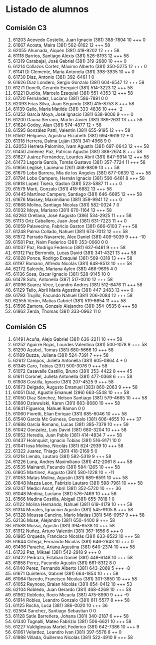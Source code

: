 # Listado de alumnos

## Comisión C3
01.  61203  Acevedo Costello, Juan Ignacio            (381) 388-7804        10 +++               0
02.  61667  Acosta, Maira                             (381) 562-8162        12 +++              58
03.  62055  Ahumada, Aiquén                           (381) 419-9202        12 +++              58
04.  61118  Barrios, Santiago Alexis                  (381) 526-8193        12 +++              58
05.  61319  Carabajal, José Gabriel                   (381) 319-2680        10 +++               0
06.  61214  Collazos Cortez, Máximo Alberto           (381) 350-5275        12 +++               0
07.  61141  Di Clemente, María Antonela               (381) 398-3935        10 ++                0
08.  61730  Diaz, Antonio                             (381) 392-6461         1                   0
09.  61626  Diaz Londero, Sergio Gonzalo              (381) 604-6547        12 +++              58
10.  61271  Donelli, Gerardo Exequiel                 (381) 514-3223        12 +++              58
11.  61221  Duclós, Marcelo Ezequiel                  (381) 551-4353        12 +++              58
12.  61720  Fernández, Luciano                        (381) 586-7891         0                   0
13.  62093  Frías Silva, Juan Segundo                 (381) 415-8753         8 +++              58
14.  61139  Gallo, María Matilde                      (381) 333-4836        10 +++              -2
15.  61352  García Moya, José Ignacio                 (381) 638-9006         9 +++               0
16.  61200  Gauna Serrano, Martín Javier              (381) 389-2631        13 +++              58
17.  61624  Godoy, Alan                               (381) 574-4877        12 +                58
18.  61595  González Patti, Valentín                  (381) 655-9195        12 +++              58
19.  61562  Helguera, Agustina Elizabeth              (381) 694-9619        12 +                 0
20.  61318  Herrera, Dalma Luján                      (381) 341-4968         9                   0
21.  62053  Herrera Palomino, Ivam Agustín            (381) 697-0643        12 +++              58
22.  61450  Jiménez Paz, Patricio Agustín             (381) 388-2674         8 +++              58
23.  61627  Juárez Fernández, Lourdes Abril           (381) 647-9914        12 +++              58
24.  61473  Lagoria García, Tomás Gustavo             (381) 357-7724        11 +++              58
25.  61956  Leglisé, Laureano                         (261) 468-9809        13 +++              58
26.  61679  Lobo Barrera, Mia de los Angeles          (381) 677-0639        12 +++              58
27.  61794  Lobo Campero, Hernán Ignacio              (381) 590-6461         8 +++              58
28.  61818  Lopez Tisera, Gaston                      (381) 523-5887        11 +++               0
29.  61579  Marti, Gonzalo                            (381) 418-6882        13 +++              58
30.  61445  Martínez Campero, Santiago                (381) 646-6685        12 +++              58
31.  61676  Massey, Maximiliano                       (381) 359-9941        12 +++               0
32.  61668  Molina, Santiago Nicolas                  (381) 582-0324         7                   0
33.  61032  Moya, Mariano                             (381) 670-1164        13 +++              58
34.  62263  Orellana, José Augusto                    (386) 534-2925        11 +++              58
35.  61113  Oriz Caballero, Juan José                 (381) 631-7223        11 ++                0
36.  61059  Palavecino, Fabricio Gaston               (381) 666-6103         7 +++              58
37.  61248  Palma Collado, Nahuel                     (381) 674-7012        12 +++              58
38.  61572  Parrado Navarrete, Alex Daniel            (381) 409-5039         9 +++             -10
39.  61581  Paz, Naim Federico                        (381) 353-0060         0                   0
40.  61037  Paz, Rodrigo Federico                     (381) 637-6461         9 +++              58
41.  61312  Paz Berrondo, Lucas David                 (381) 341-4321        13 +++              58
42.  61028  Ponce, Rodrigo Exequiel                   (381) 569-0318        13 +++              58
43.  61197  Romano, Alfredo Nicolás                   (381) 648-8513        10 +++              58
44.  62172  Salcedo, Mariana Aylen                    (381) 466-9695         4                   0
45.  61136  Sosa, Oscar Ignacio                       (381) 528-9145        10                   0
46.  61478  Soto, Antonella                           (387) 517-0010        12 +++              58
47.  61096  Suarez Vece, Leandro Andres               (381) 512-6476        11 +++              58
48.  61129  Tello, Abril María Agostina               (381) 447-2483        13 +++               0
49.  61793  Trujillo, Facundo Nahuel                  (381) 206-2084        12 +++              58
50.  62555  Verón, Matias Gabriel                     (381) 519-6654        11 +++              58
51.  61596  Zamora, Gonzalo Alejandro                 (381) 354-0535         8 +++              58
52.  61862  Zerda, Thomas                             (381) 333-0962        11                   0

## Comisión C5
01.  61491  Acuña, Alejo Gabriel                      (381) 636-2211        10 +++              58
02.  61252  Aguirre Rojas, Lourdes Valentina          (381) 500-1078         9 +++              58
03.  61290  Azubel, Tomas                             (381) 680-5666        10 +++              58
04.  61189  Buzza, Juliana                            (381) 524-7391         7 +++              58
05.  62612  Campos, Julieta Antonella                 (381) 605-0864         4 +                 0
06.  61345  Caro, Tobias                              (297) 500-3076         9 +++              58
07.  61072  Casavalle Castillo, Bruno                 (381) 353-4422         8 +++              45
08.  61611  Coronel, Julieta Antonella                (381) 477-0368         6 +++              58
09.  61908  Costilla, Ignacio                         (381) 207-4525         9 +++              58
10.  61673  Delgado, Augusto Emanuel                  (383) 860-2063         9 +++              58
11.  61051  Diaz, Agustin Emanuel                     (296) 663-5548        10 +++              58
12.  61050  Diaz Sánchez, Nelson Santiago             (381) 579-4665        10 +++              58
13.  61680  Dziewulski, Karen                         (381) 683-8080        10 +++              58
14.  61641  Figueroa, Nahuel Ramon                                           0                   0
15.  61060  Fioretti, Elian Enrique                   (381) 685-6046        10 +++              58
16.  61540  Garcia Mc Guiness, Gonzalo                (381) 606-4655        10 +++              37
17.  61688  García Romano, Lucas                      (381) 385-7379        10 +++              59
18.  61042  Gonzalez, Luis David                      (381) 680-3204        10 +++              58
19.  61652  Heredia, Juan Pablo                       (381) 414-4834         7 +++              58
20.  61437  Holmquist, Ignacio Tobias                 (381) 516-9171        10                   0
21.  61041  Iosa Molina, Nicolás                      (381) 624-2939        10 +++              58
22.  61322  Juarez, Thiago                            (381) 418-2169         5                   0
23.  61218  Liendo, Lautaro                           (381) 582-5319         9 +++              58
24.  61226  Luna, Andres Maximiliano                  (381) 412-2061         8 +++              58
25.  61535  Mainardi, Facundo                         (381) 584-1265        10 +++              58
26.  61905  Martinez, Augusto                         (381) 580-1228        10 +               -11
27.  61053  Matas Molina, Agustín                     (381) 689-6591        10 +++              58
28.  61848  Mazza Leon, Fabrizio Lautaro              (381) 598-7961        10 +++              58
29.  61247  Medici Assaf, Abril                       (381) 352-5720        10 +++              36
30.  61048  Medina, Luciano                           (381) 576-7469        10 +++              58
31.  61566  Medina Costilla, Abigail                  (381) 655-7818         1                   0
32.  61122  Molina Hernando, Nahuel                   (381) 619-4179        10 +++              58
33.  61314  Morales, Ignacion Agustin                 (381) 545-9105         8 +++              58
34.  61328  Moussa Cancino, Mario Matias              (381) 546-0957         9 +++              58
35.  62136  Muse, Alejandro                           (381) 650-4400         9 +++              58
36.  61588  Mussa, Agustín                            (381) 394-9538        10 +++              58
37.  61912  Nuñez, Arturo Valentin                    (381) 367-1656         6 +++               0
38.  61985  Orqueda, Francisco Nicolás                (381) 633-8522        10 +++              58
39.  61644  Ortega, Fernando Nicolas                  (381) 646-2643        10 +++               0
40.  61496  Parache, Ariana Agustina                  (381) 640-2374        10 +++              58
41.  61732  Paz, Mikael                               (381) 542-2918         9 +++               0
42.  61422  Pedraza, Estaban Daniel                   (381) 449-6148        10 +++              58
43.  61858  Perez, Facundo Agustin                    (381) 661-8312         8                   0
44.  61140  Perez, Fernando Alberto                   (381) 643-2069         5 +++              -8
45.  61671  Quinteros, Gabriel                        (381) 664-1854        10 +++              58
46.  61064  Racedo, Francisco Nicolas                 (381) 301-3850        10 +++              58
47.  61052  Reynoso, Braian Nicolás                   (381) 654-0412        10 +++              53
48.  62104  Robledo, Juan Gerardo                     (381) 468-4269        10 +++              58
49.  61962  Robledo, Rocio Micaela                    (381) 475-8990         9 +++              -9
50.  61914  Robles, Leandro Gonzalo                   (381) 611-5577         8 +++              58
51.  61125  Rocha, Luca                               (381) 386-0020        10 +++              36
52.  62564  Sanchez, Santiago Sebastian                                      0                   0
53.  61128  Satle Barreñera, Johana                   (381) 340-2187         6 +++              58
54.  61340  Tognalli, Mateo Fabrizio                  (381) 506-6621        10 +++              58
55.  61227  Valdiglesias Martel, Federico             (381) 642-7386        10 +++               9
56.  61061  Velardez, Leandro Ivan                    (381) 397-5576         8 ++                0
57.  61988  Villada, Guillermo Nicolás                (381) 522-4910         9 +++              58
